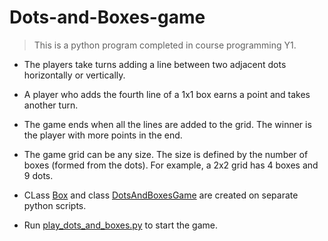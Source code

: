 # Dots-and-Boxes-game
> This is a python program completed in course programming Y1.

* The players take turns adding a line between two adjacent dots horizontally or vertically.
* A player who adds the fourth line of a 1x1 box earns a point and takes another turn.
* The game ends when all the lines are added to the grid. The winner is the player with more points in the end.
* The game grid can be any size. The size is defined by the number of boxes (formed from the dots). For example, a 2x2 grid has 4 boxes and 9 dots.

* CLass [Box](https://github.com/xin4869/Dots-and-Boxes-game/blob/93de69547e190ee0c46982adf4c22c96607c47b4/box.py) and class [DotsAndBoxesGame](https://github.com/xin4869/Dots-and-Boxes-game/blob/93de69547e190ee0c46982adf4c22c96607c47b4/dots_and_boxes_game.py) are created on separate python scripts.
* Run [play_dots_and_boxes.py](https://github.com/xin4869/Dots-and-Boxes-game/blob/93de69547e190ee0c46982adf4c22c96607c47b4/play_dots_and_boxes.py) to start the game.
